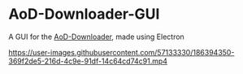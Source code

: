 # AoD-Downloader-GUI
 A GUI for the [AoD-Downloader](https://github.com/ShadetHeart/AoD-Downloader), made using Electron

https://user-images.githubusercontent.com/57133330/186394350-369f2de5-216d-4c9e-91df-14c64cd74c91.mp4
